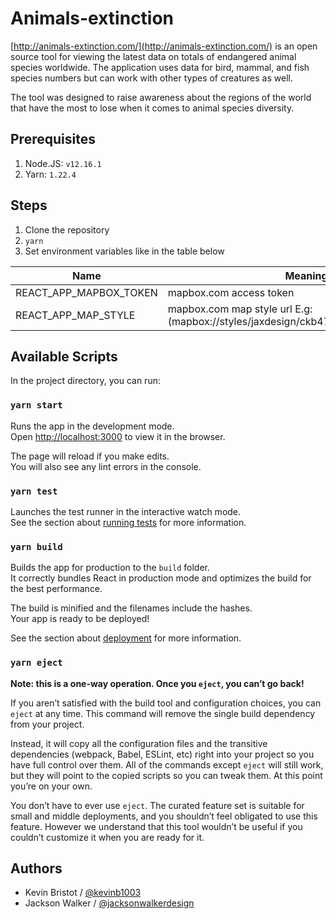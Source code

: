 # Animals-extinction

[http://animals-extinction.com/](http://animals-extinction.com/) is an open source tool for viewing the latest data on totals of endangered animal species worldwide. The application uses data for bird, mammal, and fish species numbers but can work with other types of creatures as well.

The tool was designed to raise awareness about the regions of the world that have the most to lose when it comes to animal species diversity.

## Prerequisites

1. Node.JS: `v12.16.1`
2. Yarn: `1.22.4`

## Steps

1. Clone the repository
2. `yarn`
3. Set environment variables like in the table below

| Name        | Meaning                   |
|-------------|---------------------------|
| REACT_APP_MAPBOX_TOKEN | mapbox.com access token  | 
| REACT_APP_MAP_STYLE| mapbox.com map style url E.g:(mapbox://styles/jaxdesign/ckb47lo0n2v931iqpf2ds9f2n)  | 

## Available Scripts

In the project directory, you can run:

### `yarn start`

Runs the app in the development mode.<br />
Open [http://localhost:3000](http://localhost:3000) to view it in the browser.

The page will reload if you make edits.<br />
You will also see any lint errors in the console.

### `yarn test`

Launches the test runner in the interactive watch mode.<br />
See the section about [running tests](https://facebook.github.io/create-react-app/docs/running-tests) for more information.

### `yarn build`

Builds the app for production to the `build` folder.<br />
It correctly bundles React in production mode and optimizes the build for the best performance.

The build is minified and the filenames include the hashes.<br />
Your app is ready to be deployed!

See the section about [deployment](https://facebook.github.io/create-react-app/docs/deployment) for more information.

### `yarn eject`

**Note: this is a one-way operation. Once you `eject`, you can’t go back!**

If you aren’t satisfied with the build tool and configuration choices, you can `eject` at any time. This command will remove the single build dependency from your project.

Instead, it will copy all the configuration files and the transitive dependencies (webpack, Babel, ESLint, etc) right into your project so you have full control over them. All of the commands except `eject` will still work, but they will point to the copied scripts so you can tweak them. At this point you’re on your own.

You don’t have to ever use `eject`. The curated feature set is suitable for small and middle deployments, and you shouldn’t feel obligated to use this feature. However we understand that this tool wouldn’t be useful if you couldn’t customize it when you are ready for it.

## Authors

- Kevin Bristot / [@kevinb1003](https://github.com/kevinb1003)
- Jackson Walker / [@jacksonwalkerdesign](https://github.com/jacksonwalkerdesign)
